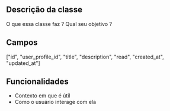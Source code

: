 ## Descrição da classe

O que essa classe faz ?
Qual seu objetivo ?

## Campos
["id", "user_profile_id", "title", "description", "read", "created_at", "updated_at"]

## Funcionalidades

* Contexto em que é útil
* Como o usuário interage com ela
